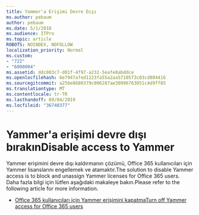 ```yaml
---
title: Yammer'a Erişimi Devre Dışı
ms.author: pebaum
author: pebaum
ms.date: 5/1/2018
ms.audience: ITPro
ms.topic: article
ROBOTS: NOINDEX, NOFOLLOW
localization_priority: Normal
ms.custom:
- "722"
- "6000004"
ms.assetid: ddc083c7-d01f-4f97-a232-5eafe8abddce
ms.openlocfilehash: 6e7947afed1223fa55a2aa5710573c03cd804416
ms.sourcegitcommit: a256e8680379c006287ae30996763051c4d9ff85
ms.translationtype: MT
ms.contentlocale: tr-TR
ms.lasthandoff: 09/04/2019
ms.locfileid: "36740377"
---
```

# <a name="disable-access-to-yammer"></a><span data-ttu-id="941a6-102">Yammer'a erişimi devre dışı bırakın</span><span class="sxs-lookup"><span data-stu-id="941a6-102">Disable access to Yammer</span></span>

<span data-ttu-id="941a6-103">Yammer erişimini devre dışı kaldırmanın çözümü, Office 365 kullanıcıları için Yammer lisanslarını engellemek ve atamaktır.</span><span class="sxs-lookup"><span data-stu-id="941a6-103">The solution to disable Yammer access is to block and unassign Yammer licenses for Office 365 users.</span></span> <span data-ttu-id="941a6-104">Daha fazla bilgi için lütfen aşağıdaki makaleye bakın.</span><span class="sxs-lookup"><span data-stu-id="941a6-104">Please refer to the following article for more information.</span></span>
  
- [<span data-ttu-id="941a6-105">Office 365 kullanıcıları için Yammer erişimini kapatma</span><span class="sxs-lookup"><span data-stu-id="941a6-105">Turn off Yammer access for Office 365 users</span></span>](https://docs.microsoft.com/yammer/manage-yammer-users/turn-off-user-access)
